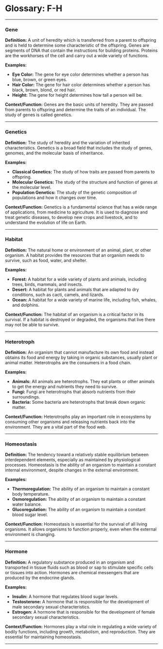 # Glossary: F-H

---

### Gene
**Definition:** A unit of heredity which is transferred from a parent to offspring and is held to determine some characteristic of the offspring. Genes are segments of DNA that contain the instructions for building proteins. Proteins are the workhorses of the cell and carry out a wide variety of functions.

**Examples:**
*   **Eye Color:** The gene for eye color determines whether a person has blue, brown, or green eyes.
*   **Hair Color:** The gene for hair color determines whether a person has black, brown, blond, or red hair.
*   **Height:** The gene for height determines how tall a person will be.

**Context/Function:** Genes are the basic units of heredity. They are passed from parents to offspring and determine the traits of an individual. The study of genes is called genetics.

---

### Genetics
**Definition:** The study of heredity and the variation of inherited characteristics. Genetics is a broad field that includes the study of genes, genomes, and the molecular basis of inheritance.

**Examples:**
*   **Classical Genetics:** The study of how traits are passed from parents to offspring.
*   **Molecular Genetics:** The study of the structure and function of genes at the molecular level.
*   **Population Genetics:** The study of the genetic composition of populations and how it changes over time.

**Context/Function:** Genetics is a fundamental science that has a wide range of applications, from medicine to agriculture. It is used to diagnose and treat genetic diseases, to develop new crops and livestock, and to understand the evolution of life on Earth.

---

### Habitat
**Definition:** The natural home or environment of an animal, plant, or other organism. A habitat provides the resources that an organism needs to survive, such as food, water, and shelter.

**Examples:**
*   **Forest:** A habitat for a wide variety of plants and animals, including trees, birds, mammals, and insects.
*   **Desert:** A habitat for plants and animals that are adapted to dry conditions, such as cacti, camels, and lizards.
*   **Ocean:** A habitat for a wide variety of marine life, including fish, whales, and dolphins.

**Context/Function:** The habitat of an organism is a critical factor in its survival. If a habitat is destroyed or degraded, the organisms that live there may not be able to survive.

---

### Heterotroph
**Definition:** An organism that cannot manufacture its own food and instead obtains its food and energy by taking in organic substances, usually plant or animal matter. Heterotrophs are the consumers in a food chain.

**Examples:**
*   **Animals:** All animals are heterotrophs. They eat plants or other animals to get the energy and nutrients they need to survive.
*   **Fungi:** Fungi are heterotrophs that absorb nutrients from their surroundings.
*   **Bacteria:** Some bacteria are heterotrophs that break down organic matter.

**Context/Function:** Heterotrophs play an important role in ecosystems by consuming other organisms and releasing nutrients back into the environment. They are a vital part of the food web.

---

### Homeostasis
**Definition:** The tendency toward a relatively stable equilibrium between interdependent elements, especially as maintained by physiological processes. Homeostasis is the ability of an organism to maintain a constant internal environment, despite changes in the external environment.

**Examples:**
*   **Thermoregulation:** The ability of an organism to maintain a constant body temperature.
*   **Osmoregulation:** The ability of an organism to maintain a constant water balance.
*   **Glucoregulation:** The ability of an organism to maintain a constant blood sugar level.

**Context/Function:** Homeostasis is essential for the survival of all living organisms. It allows organisms to function properly, even when the external environment is changing.

---

### Hormone
**Definition:** A regulatory substance produced in an organism and transported in tissue fluids such as blood or sap to stimulate specific cells or tissues into action. Hormones are chemical messengers that are produced by the endocrine glands.

**Examples:**
*   **Insulin:** A hormone that regulates blood sugar levels.
*   **Testosterone:** A hormone that is responsible for the development of male secondary sexual characteristics.
*   **Estrogen:** A hormone that is responsible for the development of female secondary sexual characteristics.

**Context/Function:** Hormones play a vital role in regulating a wide variety of bodily functions, including growth, metabolism, and reproduction. They are essential for maintaining homeostasis.

---